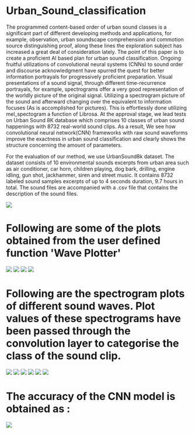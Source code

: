 # Urban_Sound_classification
The programmed content-based order of urban sound classes is a significant part of different developing methods and applications, for example, observation, urban soundscape comprehension and commotion source distinguishing proof, along these lines the exploration subject has increased a great deal of consideration lately. The point of this paper is to create a proficient AI based plan for urban sound classification. Ongoing fruitful utilizations of convolutional neural systems (CNNs) to sound order and discourse acknowledgment have spurred the quest for better information portrayals for progressively proficient preparation. Visual presentations of a sound signal, through different time-recurrence portrayals, for example, spectrograms offer a very good representation of the worldly picture of the original signal. Utilizing a spectrogram picture of the sound and afterward changing over the equivalent to information focuses (As is accomplished for pictures). This is effortlessly done utilizing mel_spectogram a function of Librosa. At the approval stage, we lead tests on Urban Sound 8K database which comprises 10 classes of urban sound happenings with 8732 real-world sound clips. As a result, We see how convolutional neural network(CNN) frameworks with raw sound waveforms improve the exactness in urban sound classification and clearly shows the structure concerning the amount of parameters.



For the evaluation of our method, we use UrbanSound8k dataset. The dataset consists of 10 environmental sounds excerpts from urban area such as air conditioner, car horn, children playing, dog bark, drilling, engine idling, gun shot, jackhammer, siren and street music. It contains 8732 labeled sound samples excerpts of up to 4 seconds duration, 9.7 hours in total. The sound files are accompanied with a .csv file that contains the description of the sound files. 


  <img src="https://github.com/TanishqSehgal7/Urban-Sound-Classification/blob/main/UrbanSoundClassificationImages/dataset.jpeg">




# Following are some of the plots obtained from the user defined function 'Wave Plotter'



<img src="https://github.com/TanishqSehgal7/Urban-Sound-Classification/blob/main/UrbanSoundClassificationImages/audio_plot1.jpeg">




<img src="https://github.com/TanishqSehgal7/Urban-Sound-Classification/blob/main/UrbanSoundClassificationImages/audio_plot2.jpeg">




<img src="https://github.com/TanishqSehgal7/Urban-Sound-Classification/blob/main/UrbanSoundClassificationImages/audio_plot3.jpeg">




<img src="https://github.com/TanishqSehgal7/Urban-Sound-Classification/blob/main/UrbanSoundClassificationImages/audio_plot4.jpeg">




# Following are the spectrogram plots of different sound waves. Plot values of these spectrograms have been passed through the convolution layer to categorise the class of the sound clip.




<img src="https://github.com/TanishqSehgal7/Urban-Sound-Classification/blob/main/UrbanSoundClassificationImages/spectrogram1.jpeg">




<img src="https://github.com/TanishqSehgal7/Urban-Sound-Classification/blob/main/UrbanSoundClassificationImages/spectrogram2.jpeg">




<img src="https://github.com/TanishqSehgal7/Urban-Sound-Classification/blob/main/UrbanSoundClassificationImages/spectrogram2.jpeg">




<img src="https://github.com/TanishqSehgal7/Urban-Sound-Classification/blob/main/UrbanSoundClassificationImages/spectrogram3.jpeg">




<img src="https://github.com/TanishqSehgal7/Urban-Sound-Classification/blob/main/UrbanSoundClassificationImages/spectrogram4.jpeg" >




<img src="https://github.com/TanishqSehgal7/Urban-Sound-Classification/blob/main/UrbanSoundClassificationImages/spectrogram5.jpeg" >





# The accuracy of the CNN model is obtained as :



<img src="https://github.com/TanishqSehgal7/Urban-Sound-Classification/blob/main/UrbanSoundClassificationImages/accuracy.jpeg">



